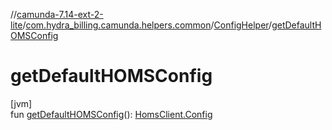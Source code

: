 //[camunda-7.14-ext-2-lite](../../../index.md)/[com.hydra_billing.camunda.helpers.common](../index.md)/[ConfigHelper](index.md)/[getDefaultHOMSConfig](get-default-h-o-m-s-config.md)

# getDefaultHOMSConfig

[jvm]\
fun [getDefaultHOMSConfig](get-default-h-o-m-s-config.md)(): [HomsClient.Config](../../com.hydra_billing.camunda.http_clients/-homs-client/-config/index.md)
